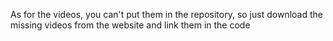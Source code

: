 As for the videos, you can't put them in the repository, so just download the missing videos from the website and link them in the code
